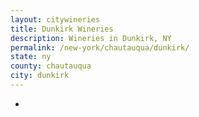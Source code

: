 ```yaml
---
layout: citywineries
title: Dunkirk Wineries
description: Wineries in Dunkirk, NY
permalink: /new-york/chautauqua/dunkirk/
state: ny
county: chautauqua
city: dunkirk
---
```

-
